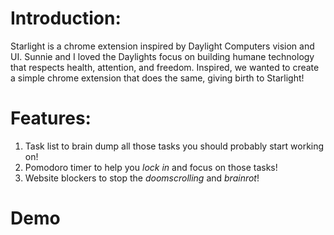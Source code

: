 # Introduction:
Starlight is a chrome extension inspired by Daylight Computers vision and UI. Sunnie and I loved the Daylights focus on building humane technology that respects health, attention, and freedom. Inspired, we wanted to create a simple chrome extension that does the same, giving birth to Starlight!

# Features:
1. Task list to brain dump all those tasks you should probably start working on!
1. Pomodoro timer to help you *lock in* and focus on those tasks!
2. Website blockers to stop the *doomscrolling* and *brainrot*!

# Demo

